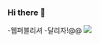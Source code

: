 ### Hi there 👋

<!--
**jsriyun/jsriyun** is a ✨ _special_ ✨ repository because its `README.md` (this file) appears on your GitHub profile.

Here are some ideas to get you started:

- 🔭 I’m currently working on ...
- 🌱 I’m currently learning ...
- 👯 I’m looking to collaborate on ...
- 🤔 I’m looking for help with ...
- 💬 Ask me about ...
- 📫 How to reach me: ...
- 😄 Pronouns: ...
- ⚡ Fun fact: ...
-->
-웹퍼블리셔
-달리자!@@
<img src="https://img.shields.io/badge/Swift-F05138?style=flat-square&logo=Swift&logoColor=white"/>

